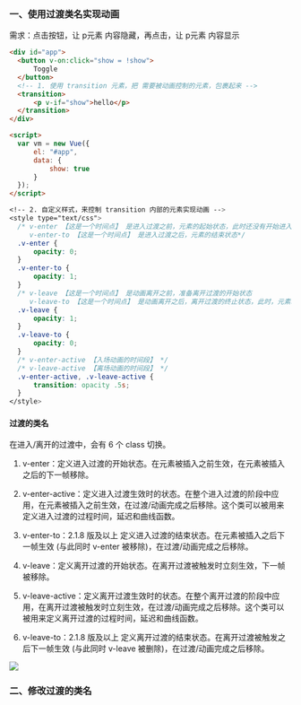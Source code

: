 ### 一、使用过渡类名实现动画

需求：点击按钮，让 p元素 内容隐藏，再点击，让 p元素 内容显示

```html
<div id="app">
  <button v-on:click="show = !show">
      Toggle
  </button>
  <!-- 1. 使用 transition 元素，把 需要被动画控制的元素，包裹起来 -->
  <transition>
      <p v-if="show">hello</p>
  </transition>
</div>

<script>
  var vm = new Vue({
      el: "#app",
      data: {
          show: true
      }
  });
</script>
```
```css
<!-- 2. 自定义样式，来控制 transition 内部的元素实现动画 -->
<style type="text/css">
  /* v-enter 【这是一个时间点】 是进入过渡之前，元素的起始状态，此时还没有开始进入 
     v-enter-to 【这是一个时间点】 是进入过渡之后，元素的结束状态*/
  .v-enter {
      opacity: 0;
  }
  .v-enter-to {
      opacity: 1;
  }
  /* v-leave 【这是一个时间点】 是动画离开之前，准备离开过渡的开始状态
     v-leave-to 【这是一个时间点】 是动画离开之后，离开过渡的终止状态，此时，元素动画已经结束了 */
  .v-leave {
      opacity: 1;
  }
  .v-leave-to {
      opacity: 0;
  }
  /* v-enter-active 【入场动画的时间段】 */
  /* v-leave-active 【离场动画的时间段】 */
  .v-enter-active, .v-leave-active {
      transition: opacity .5s;
  }
</style>
```
#### 过渡的类名

在进入/离开的过渡中，会有 6 个 class 切换。

1. v-enter：定义进入过渡的开始状态。在元素被插入之前生效，在元素被插入之后的下一帧移除。

2. v-enter-active：定义进入过渡生效时的状态。在整个进入过渡的阶段中应用，在元素被插入之前生效，在过渡/动画完成之后移除。这个类可以被用来定义进入过渡的过程时间，延迟和曲线函数。

3. v-enter-to：2.1.8 版及以上 定义进入过渡的结束状态。在元素被插入之后下一帧生效 (与此同时 v-enter 被移除)，在过渡/动画完成之后移除。

4. v-leave：定义离开过渡的开始状态。在离开过渡被触发时立刻生效，下一帧被移除。

5. v-leave-active：定义离开过渡生效时的状态。在整个离开过渡的阶段中应用，在离开过渡被触发时立刻生效，在过渡/动画完成之后移除。这个类可以被用来定义离开过渡的过程时间，延迟和曲线函数。

6. v-leave-to：2.1.8 版及以上 定义离开过渡的结束状态。在离开过渡被触发之后下一帧生效 (与此同时 v-leave 被删除)，在过渡/动画完成之后移除。


<img src="https://cn.vuejs.org/images/transition.png"/>


### 二、修改过渡的类名

